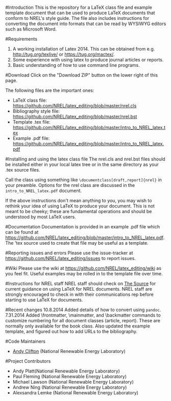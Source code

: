 #Introduction
This is the repository for a LaTeX class file and example template document that can be used to produce LaTeX documents that conform to NREL's style guide. The file also includes instructions for converting the document into formats that can be read by WYSIWYG editors such as Microsoft Word.

#Requirements
1. A working installation of Latex 2014. This can be obtained from e.g. http://tug.org/texlive/ or https://tug.org/mactex/.
2. Some experience with using latex to produce journal articles or reports.
3. Basic understanding of how to use command line programs.

#Download
Click on the "Download ZIP" button on the lower right of this page. 

The following files are the important ones:
* LaTeX class file: https://github.com/NREL/latex_editing/blob/master/nrel.cls
* Bibliography style file: https://github.com/NREL/latex_editing/blob/master/nrel.bst
* Template .tex file: https://github.com/NREL/latex_editing/blob/master/intro_to_NREL_latex.tex
* Example .pdf file: https://github.com/NREL/latex_editing/blob/master/intro_to_NREL_latex.pdf

#Installing and using the latex class file
The nrel.cls and nrel.bst files should be installed either in your local latex tree or in the same directory as your .tex source files. 

Call the class using something like `\documentclass[draft,report]{nrel}` in your preamble. Options for the nrel class are discussed in the `intro_to_NREL_latex.pdf` document.

If the above instructions don't mean anything to you, you may wish to rethink your idea of using LaTeX to produce your document. This is not meant to be cheeky; these are fundamental operations and should be understood by most LaTeX users.

#Documentation
Documentation is provided in an example .pdf file which can be found at  https://github.com/NREL/latex_editing/blob/master/intro_to_NREL_latex.pdf. The 'tex source used to create that file may be useful as a template.

#Reporting issues and errors
Please use the issue-tracker at https://github.com/NREL/latex_editing/issues to report issues.

#Wiki
Please use the wiki at https://github.com/NREL/latex_editing/wiki as you feel fit. Useful examples may be rolled in to the template file over time.

#Instructions for NREL staff
NREL staff should check on [The Source](http://thesource.nrel.gov/communications/templates.html) for current guidance on using LaTeX for NREL documents. NREL staff are strongly encouraged to check in with their communications rep before starting to use LaTeX for documents.

#Recent changes
10.8.2014 Added details of how to convert using `pandoc`.
7.31.2014 Added \frontmatter, \mainmatter, and \backmatter commands to customize numbering for all document classes (article, report). These are normally only available for the book class. Also updated the example template, and figured out how to add URLs to the bibliography.

#Code Maintainers
* [Andy Clifton](mailto:andrew.clifton@nrel.gov) (National Renewable Energy Laboratory)

#Project Contributors
* Andy Platt(National Renewable Energy Laboratory)
* Paul Fleming (National Renewable Energy Laboratory)
* Michael Lawson (National Renewable Energy Laboratory)
* Andrew Ning (National Renewable Energy Laboratory)
* Alexsandra Lemke (National Renewable Energy Laboratory)
